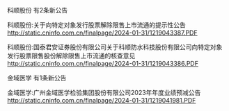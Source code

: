 科顺股份 有2条新公告 

科顺股份:关于向特定对象发行股票解除限售上市流通的提示性公告 http://static.cninfo.com.cn/finalpage/2024-01-31/1219043387.PDF 

科顺股份:国泰君安证券股份有限公司关于科顺防水科技股份有限公司向特定对象发行股票限售股份解除限售上市流通的核查意见 http://static.cninfo.com.cn/finalpage/2024-01-31/1219043386.PDF 

金域医学 有1条新公告 

金域医学:广州金域医学检验集团股份有限公司2023年年度业绩预减公告 http://static.cninfo.com.cn/finalpage/2024-01-31/1219041981.PDF 

